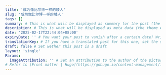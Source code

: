 ```yaml
---
title: '成为像比尔博一样的矮人'
slug: '成为像比尔博一样的矮人'
tags: []
summary: # This is what will be displayed as summary for the post (the theme will automatically generate one from the content you write in the post if left empty)
description: # This is what will be displayed as meta data (the theme will automatically grab it from summary if left empty)
date: '2025-02-17T22:44:04+08:00'
expiryDate: '' # You want your post to vanish after a certain date? Write it down here! Must be in the same format of `date`
translationKey: # If you have a translated post for this one, set the same translationKey to have the translation displayed
draft: false # Set wether this post is a draft
layout: 'single'
Params:
  imageAttribution: '' # Set an attribution to the author of the picture you're using for the post
# Refer to [Front matter | Hugo](https://gohugo.io/content-management/front-matter/)
---
```

